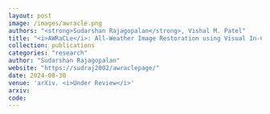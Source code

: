 ```yaml
---
layout: post
image: /images/awracle.png
authors: "<strong>Sudarshan Rajagopalan</strong>, Vishal M. Patel"
title: "<i>AWRaCLe</i>: All-Weather Image Restoration using Visual In-Context Learning"
collection: publications
categories: "research"
author: "Sudarshan Rajagopalan"
website: "https://sudraj2002/awraclepage/"
date: 2024-08-30
venue: 'arXiv. <i>Under Review</i>'
arxiv: 
code: 
---
```

